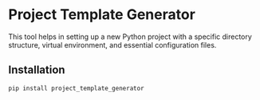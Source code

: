 # Project Template Generator

This tool helps in setting up a new Python project with a specific directory structure, virtual environment, and essential configuration files.

## Installation

```bash
pip install project_template_generator
